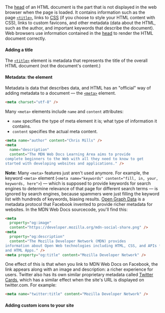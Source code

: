 The [head](https://developer.mozilla.org/en-US/docs/Glossary/Head) of an HTML document is the part that is not displayed in the web browser when the page is loaded. It contains information such as the page [`<title>`](https://developer.mozilla.org/en-US/docs/Web/HTML/Element/title), links to [CSS](https://developer.mozilla.org/en-US/docs/Glossary/CSS) (if you choose to style your HTML content with CSS), links to custom favicons, and other metadata (data about the HTML, such as the author, and important keywords that describe the document). Web browsers use information contained in the [head](https://developer.mozilla.org/en-US/docs/Glossary/Head) to render the HTML document correctly.

#### Adding a title
The [`<title>`](https://developer.mozilla.org/en-US/docs/Web/HTML/Element/title) element is metadata that represents the title of the overall HTML document (not the document's content.)

#### Metadata: the <meta> element
Metadata is data that describes data, and HTML has an "official" way of adding metadata to a document — the [`<meta>`](https://developer.mozilla.org/en-US/docs/Web/HTML/Element/meta) element.
```html
<meta charset="utf-8" />
```
Many `<meta>` elements include `name` and `content` attributes:

- `name` specifies the type of meta element it is; what type of information it contains.
- `content` specifies the actual meta content.
```html
<meta name="author" content="Chris Mills" />
<meta
  name="description"
  content="The MDN Web Docs Learning Area aims to provide
complete beginners to the Web with all they need to know to get
started with developing websites and applications." />
```
**Note:** Many `<meta>` features just aren't used anymore. For example, the keyword `<meta>` element (`<meta name="keywords" content="fill, in, your, keywords, here">`) — which is supposed to provide keywords for search engines to determine relevance of that page for different search terms — is ignored by search engines, because spammers were just filling the keyword list with hundreds of keywords, biasing results.
[Open Graph Data](https://ogp.me/) is a metadata protocol that Facebook invented to provide richer metadata for websites. In the MDN Web Docs sourcecode, you'll find this:
```html
<meta
  property="og:image"
  content="https://developer.mozilla.org/mdn-social-share.png" />
<meta
  property="og:description"
  content="The Mozilla Developer Network (MDN) provides
information about Open Web technologies including HTML, CSS, and APIs for both websites
and HTML Apps." />
<meta property="og:title" content="Mozilla Developer Network" />
```
One effect of this is that when you link to MDN Web Docs on Facebook, the link appears along with an image and description: a richer experience for users.
Twitter also has its own similar proprietary metadata called [Twitter Cards](https://developer.twitter.com/en/docs/twitter-for-websites/cards/overview/abouts-cards), which has a similar effect when the site's URL is displayed on twitter.com. For example:
```html
<meta name="twitter:title" content="Mozilla Developer Network" />
```

#### Adding custom icons to your site
